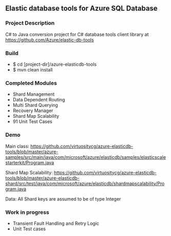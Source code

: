 ## Elastic database tools for Azure SQL Database

### Project Description
C# to Java conversion project for C# database tools client library at https://github.com/Azure/elastic-db-tools

### Build
* $ cd [project-dir]/azure-elasticdb-tools
* $ mvn clean install

### Completed Modules
* Shard Management
* Data Dependent Routing
* Multi Shard Querying
* Recovery Manager
* Shard Map Scalability
* 91 Unit Test Cases

### Demo
Main class:
https://github.com/virtuositycg/azure-elasticdb-tools/blob/master/azure-samples/src/main/java/com/microsoft/azure/elasticdb/samples/elasticscalestarterkit/Program.java

Shard Map Scalability: https://github.com/virtuositycg/azure-elasticdb-tools/blob/master/azure-elasticdb-shard/src/test/java/com/microsoft/azure/elasticdb/shardmapscalability/Program.java

Data: All Shard keys are assumed to be of type Integer

### Work in progress
* Transient Fault Handling and Retry Logic
* Unit Test cases